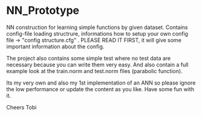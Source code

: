 # NN_Prototype
NN construction for learning simple functions by given dataset. Contains config-file loading structrure, informations how to setup your own config file -> "config structure.cfg" . PLEASE READ IT FIRST, it will give some important information about the config.

The project also contains some simple test where no test data are necessary because you can write them very easy.
And also contain a full example look at the train.norm and test.norm files (parabolic function).

Its my very own and also my 1st implementation of an ANN so please ignore the low performance or update the content as you like.
Have some fun with it.

Cheers Tobi
